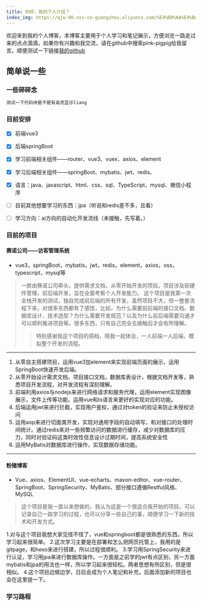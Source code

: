 ```yaml
---
title: 你好，我的个人介绍？
index_img: https://qjw-00.oss-cn-guangzhou.aliyuncs.com/%E4%B8%AA%E4%BA%BA%E4%BD%BF%E7%94%A8%E5%AD%98%E5%82%A8/PixPin_2025-07-21_15-30-26.jpg
---
```

欢迎来到我的个人博客，本博客主要用于个人学习和笔记展示，方便浏览一路走过来的点点滴滴，如果你有兴趣和我交流，请在github中搜索pink-pigpig给我留言。顺便测试一下链接[我的github](https://github.com/pink-pigpig)

## 简单说一些

### 一些碎碎念

``` bash
测试一下代码块是不是有高亮显示liang
```

### 目前安排
- [x] 前端vue3
- [x] 后端springBoot
- [x] 学习前端相关组件——router、vue3、vuex、axios、element
- [x] 学习后端相关组件——springBoot、mybatis、jwt、redis、
- [x] 语言：java、javascript、html、css、sql、TypeScript、mysql、微信小程序
- [ ] 目前其他想要学习的东西：jpa（听说和redis差不多，且看）
- [ ] 学习方向：ai方向的自动化开发流线（未接触，先写着。）


### 目前的项目
#### 赛诺公司——访客管理系统
- vue3，springBoot，mybatis，jwt，redis，element，axios，oss，typescript，mysql等
>一款由赛诺公司牵头，提供需求文档，从零开始开发的项目。项目涉及软硬件管理，前后端开发，旨在全面考察个人开发能力。
>这个项目是我第一次全栈开发的测试，独自完成前后端的所有开发，虽然项目不大，但一整套流程下来，对很多东西都有了感悟，比如，为什么需要前后端的接口文档、数据库设计、技术选型？为什么需要开发规范？以及为什么前后端需要沟通才可以顺利推进项目等。很多东西，只有自己完全去接触后才会有所理解。
>>特别感谢我这个项目的搭档，陪我一起体会，一人前端一人后端，模拟整个开发的流程。
---
1. 从零自主搭建项目，运用vue3加element来实现前端页面的展示，运用SpringBoot快速开发后端。
2. 从零开始设计需求文档，项目接口文档，数据库表设计，根据文档开发等，熟悉项目开发流程，对开发流程有深刻理解。
3. 前端利用axios与nodejs来进行网络请求和服务代理，运用element实现图像展示，文件上传等功能。运用vue和ts语言来更好的实现对应的功能。
4. 后端运用jwt来进行拦截，实现用户鉴权，通过对token的验证来防止未授权访问
5. 运用aop来进行切面类开发，实现对通用字段的自动填写，和对接口的处理时间统计。通过redis来对一些频繁访问的数据进行缓存，减少对数据库的压力，同时对验证码这类时效性信息设计过期时间，提高系统安全性
6. 运用MyBatis对数据库进行操作，实现数据存储功能。
---
#### 粉猪博客
- Vue、axios、ElementUI、vue-echarts、mavon-editor、vue-router、SpringBoot、SpringSecurity、MyBatis、部分接口遵循Restful风格、MySQL

>这个项目是我一直以来想做的，我认为这是一个很适合我开始的项目，可以记录自己一路学习的过程，也可以分享一些自己的事，顺便学习一下新的技术和开发方式。

1.对与这个项目我想大家见怪不怪了，vue和springboot都是很熟悉的东西，所以学习起来很简单。
2.这次学习主要是在部署和怎么把网页托管上，我用的是gitpage，和hexo来进行搭建，所以过程很顺利。
3.学习用SpringSecurity来进行认证，学习用jpa来进行数据库操作。一方面是之前学的jwt有点区别，另一方面mybatis和jpa的用法也一样，所以学习起来很轻松。两者思想有所区别，但是很相似。
4.这个项目边做边学，日后会成为个人笔记和补充，后面添加新的项目也会在这里提一下。

### 学习路程



